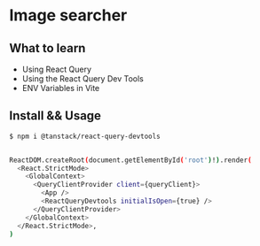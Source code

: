 # Image searcher

## What to learn

* Using React Query
* Using the React Query Dev Tools
* ENV Variables in Vite

## Install && Usage

```bash
$ npm i @tanstack/react-query-devtools


ReactDOM.createRoot(document.getElementById('root')!).render(
  <React.StrictMode>
    <GlobalContext>
      <QueryClientProvider client={queryClient}>
        <App />
        <ReactQueryDevtools initialIsOpen={true} />
      </QueryClientProvider>
    </GlobalContext>
  </React.StrictMode>,
)


